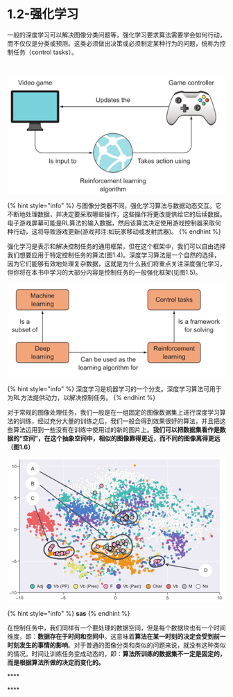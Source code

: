 # 1.2-强化学习

一般的深度学习可以解决图像分类问题等，强化学习要求算法需要学会如何行动，而不仅仅是分类或预测。这类必须做出决策或必须制定某种行为的问题，统称为控制任务（control tasks）。

[  
](fanyi://?keyword=more%20importantly%20the%20algorithm%20needs%20to%20learn%20%20how%20to%20act%2C%20not%20merely%20to%20classify%20or%20predict.%20These%20kinds%20of%20problems%2C%20where%20decisions%20%20must%20be%20made%20or%20some%20behavior%20must%20be%20enacted%2C%20are%20collectively%20called%20control%20tasks.&lang=en2zh-CHS)

![](../../.gitbook/assets/image%20%2835%29.png)

{% hint style="info" %}
与图像分类器不同，强化学习算法与数据动态交互。它不断地处理数据，并决定要采取哪些操作，这些操作将更改提供给它的后续数据。电子游戏屏幕可能是RL算法的输入数据，然后该算法决定使用游戏控制器采取何种行动，这将导致游戏更新\(游戏邦注:如玩家移动或发射武器\)。
{% endhint %}

强化学习是表示和解决控制任务的通用框架，但在这个框架中，我们可以自由选择我们想要应用于特定控制任务的算法\(图1.4\)。深度学习算法是一个自然的选择，因为它们能够有效地处理复杂数据，这就是为什么我们将重点关注深度强化学习，但你将在本书中学习的大部分内容是控制任务的一般强化框架\(见图1.5\)。

![1.5](../../.gitbook/assets/image%20%2834%29.png)

{% hint style="info" %}
深度学习是机器学习的一个分支。深度学习算法可用于为RL方法提供动力，以解决控制任务。
{% endhint %}

对于常规的图像处理任务，我们一般是在一组固定的图像数据集上进行深度学习算法的训练，经过充分大量的训练之后，我们一般会得到效果很好的算法，并且把这些算法运用到一些没有在训练中使用过的新的图片上。**我们可以把数据集看作是数据的“空间”，在这个抽象空间中，相似的图像靠得更近，而不同的图像离得更远（图1.6）**

![1.6](../../.gitbook/assets/image%20%2832%29.png)

{% hint style="info" %}
**sas**
{% endhint %}

在控制任务中，我们同样有一个要处理的数据空间，但是每个数据块也有一个时间维度，即：**数据存在于时间和空间中**。这意味着**算法在某一时刻的决定会受到前一时刻发生的事情的影响**。对于普通的图像分类和类似的问题来说，就没有这种类似的情况。时间让训练任务变成动态的，即：**算法所训练的数据集不一定是固定的，而是根据算法所做的决定而变化的。**

\*\*\*\*

\*\*\*\*



